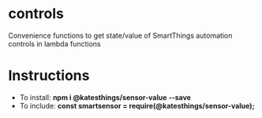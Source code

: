 # controls

Convenience functions to get state/value of SmartThings automation controls in lambda functions

# Instructions

- To install: **npm i @katesthings/sensor-value --save**
- To include: **const smartsensor = require(@katesthings/sensor-value);**
